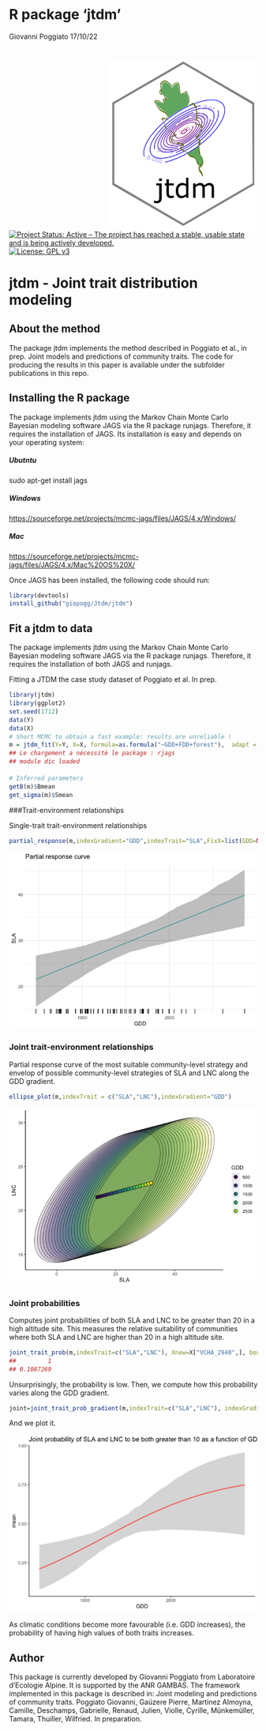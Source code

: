 R package ‘jtdm’
================
Giovanni Poggiato
17/10/22

# <img src="jtdm/man/figures/logo_jtdm.png" align="right" width="300px"/>

[![Project Status: Active – The project has reached a stable, usable
state and is being actively
developed.](http://www.repostatus.org/badges/latest/active.svg)](http://www.repostatus.org/#active)
[![License: GPL
v3](https://img.shields.io/badge/License-GPL%20v3-blue.svg)](https://www.gnu.org/licenses/gpl-3.0)

# jtdm - Joint trait distribution modeling

## About the method

The package jtdm implements the method described in Poggiato et al., in
prep. Joint models and predictions of community traits. The code for
producing the results in this paper is available under the subfolder
publications in this repo.

## Installing the R package

The package implements jtdm using the Markov Chain Monte Carlo Bayesian
modeling software JAGS via the R package runjags. Therefore, it requires
the installation of JAGS. Its installation is easy and depends on your
operating system:

##### Ubutntu

sudo apt-get install jags

##### Windows

<https://sourceforge.net/projects/mcmc-jags/files/JAGS/4.x/Windows/>

##### Mac

<https://sourceforge.net/projects/mcmc-jags/files/JAGS/4.x/Mac%20OS%20X/>

Once JAGS has been installed, the following code should run:

``` r
library(devtools)
install_github("giopogg/Jtdm/jtdm")
```

## Fit a jtdm to data

The package implements jtdm using the Markov Chain Monte Carlo Bayesian
modeling software JAGS via the R package runjags. Therefore, it requires
the installation of both JAGS and runjags.

Fitting a JTDM the case study dataset of Poggiato et al. In prep.

``` r
library(jtdm)
library(ggplot2)
set.seed(1712)
data(Y)
data(X)
# Short MCMC to obtain a fast example: results are unreliable !
m = jtdm_fit(Y=Y, X=X, formula=as.formula("~GDD+FDD+forest"),  adapt = 10, burnin = 100, sample = 100)
## Le chargement a nécessité le package : rjags
## module dic loaded

# Inferred parameters
getB(m)$Bmean
get_sigma(m)$Smean
```

###Trait-environment relationships

Single-trait trait-environment relationships

``` r
partial_response(m,indexGradient="GDD",indexTrait="SLA",FixX=list(GDD=NULL,FDD=NULL,forest=1))$p
```

![](jtdm/man/figures/unnamed-chunk-3-1.png)<!-- -->

### Joint trait-environment relationships

Partial response curve of the most suitable community-level strategy and
envelop of possible community-level strategies of SLA and LNC along the
GDD gradient.

``` r
ellipse_plot(m,indexTrait = c("SLA","LNC"),indexGradient="GDD")
```

![](jtdm/man/figures/unnamed-chunk-4-1.png)<!-- -->

### Joint probabilities

Computes joint probabilities of both SLA and LNC to be greater than 20
in a high altitude site. This measures the relative suitability of
communities where both SLA and LNC are higher than 20 in a high altitude
site.

``` r
joint_trait_prob(m,indexTrait=c("SLA","LNC"), Xnew=X["VCHA_2940",], bounds=list(c(20,Inf),c(20,Inf)))$PROBmean
##         1 
## 0.1087269
```

Unsurprisingly, the probability is low. Then, we compute how this
probability varies along the GDD gradient.

``` r
joint=joint_trait_prob_gradient(m,indexTrait=c("SLA","LNC"), indexGradient="GDD", bounds=list(c(mean(Y[,"SLA"]),Inf),c(mean(Y[,"SLA"]),Inf)))
```

And we plot it.

![](jtdm/man/figures/unnamed-chunk-7-1.png)<!-- -->

As climatic conditions become more favourable (i.e. GDD increases), the
probability of having high values of both traits increases.

## Author

This package is currently developed by Giovanni Poggiato from
Laboratoire d’Ecologie Alpine. It is supported by the ANR GAMBAS. The
framework implemented in this package is described in: Joint modeling
and predictions of community traits. Poggiato Giovanni, Gaüzere Pierre,
Martinez Almoyna, Camille, Deschamps, Gabrielle, Renaud, Julien, Violle,
Cyrille, Münkemüller, Tamara, Thuiller, Wilfried. In preparation.
